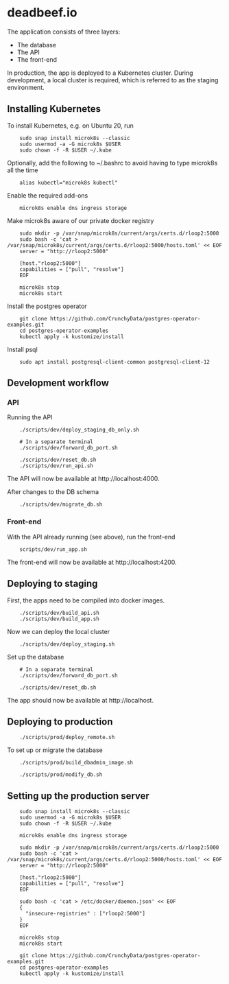 deadbeef.io
===========

The application consists of three layers:

* The database
* The API
* The front-end

In production, the app is deployed to a Kubernetes cluster. During development, a local cluster is
required, which is referred to as the staging environment.

Installing Kubernetes
---------------------

To install Kubernetes, e.g. on Ubuntu 20, run

```
    sudo snap install microk8s --classic
    sudo usermod -a -G microk8s $USER
    sudo chown -f -R $USER ~/.kube
```

Optionally, add the following to ~/.bashrc to avoid having to type microk8s all the time

```
    alias kubectl="microk8s kubectl"
```

Enable the required add-ons

```
    microk8s enable dns ingress storage
```

Make microk8s aware of our private docker registry

```
    sudo mkdir -p /var/snap/microk8s/current/args/certs.d/rloop2:5000
    sudo bash -c 'cat > /var/snap/microk8s/current/args/certs.d/rloop2:5000/hosts.toml' << EOF
    server = "http://rloop2:5000"

    [host."rloop2:5000"]
    capabilities = ["pull", "resolve"]
    EOF

    microk8s stop
    microk8s start
```

Install the postgres operator

```
    git clone https://github.com/CrunchyData/postgres-operator-examples.git
    cd postgres-operator-examples
    kubectl apply -k kustomize/install
```

Install psql

```
    sudo apt install postgresql-client-common postgresql-client-12
```

Development workflow
--------------------

### API

Running the API

```
    ./scripts/dev/deploy_staging_db_only.sh

    # In a separate terminal
    ./scripts/dev/forward_db_port.sh

    ./scripts/dev/reset_db.sh
    ./scripts/dev/run_api.sh
```

The API will now be available at http://localhost:4000.

After changes to the DB schema

```
    ./scripts/dev/migrate_db.sh
```

### Front-end

With the API already running (see above), run the front-end

```
    scripts/dev/run_app.sh
```

The front-end will now be available at http://localhost:4200.


Deploying to staging
--------------------

First, the apps need to be compiled into docker images.

```
    ./scripts/dev/build_api.sh
    ./scripts/dev/build_app.sh
```

Now we can deploy the local cluster

```
    ./scripts/dev/deploy_staging.sh
```

Set up the database

```
    # In a separate terminal
    ./scripts/dev/forward_db_port.sh

    ./scripts/dev/reset_db.sh 
```

The app should now be available at http://localhost.


Deploying to production
-----------------------

```
    ./scripts/prod/deploy_remote.sh
```

To set up or migrate the database

```
    ./scripts/prod/build_dbadmin_image.sh

    ./scripts/prod/modify_db.sh
```


Setting up the production server
--------------------------------

```
    sudo snap install microk8s --classic
    sudo usermod -a -G microk8s $USER
    sudo chown -f -R $USER ~/.kube

    microk8s enable dns ingress storage

    sudo mkdir -p /var/snap/microk8s/current/args/certs.d/rloop2:5000
    sudo bash -c 'cat > /var/snap/microk8s/current/args/certs.d/rloop2:5000/hosts.toml' << EOF
    server = "http://rloop2:5000"

    [host."rloop2:5000"]
    capabilities = ["pull", "resolve"]
    EOF

    sudo bash -c 'cat > /etc/docker/daemon.json' << EOF
    {
      "insecure-registries" : ["rloop2:5000"]
    }
    EOF

    microk8s stop
    microk8s start

    git clone https://github.com/CrunchyData/postgres-operator-examples.git
    cd postgres-operator-examples
    kubectl apply -k kustomize/install
```
